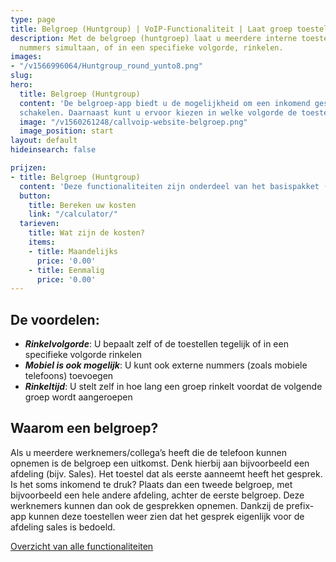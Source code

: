 ```yaml
---
type: page
title: Belgroep (Huntgroup) | VoIP-Functionaliteit | Laat groep toestellen rinkelen
description: Met de belgroep (huntgroep) laat u meerdere interne toestellen en externe
  nummers simultaan, of in een specifieke volgorde, rinkelen.
images:
- "/v1566996064/Huntgroup_round_yunto8.png"
slug: 
hero:
  title: Belgroep (Huntgroup)
  content: 'De belgroep-app biedt u de mogelijkheid om een inkomend gesprek naar één of meerdere interne of externe nummers door te
  schakelen. Daarnaast kunt u ervoor kiezen in welke volgorde de toestellen rinkelen.'
  image: "/v1560261248/callvoip-website-belgroep.png"
  image_position: start
layout: default
hideinsearch: false

prijzen:
- title: Belgroep (Huntgroup)
  content: 'Deze functionaliteiten zijn onderdeel van het basispakket (waar u €7,50 excl. BTW voor betaalt).'
  button:
    title: Bereken uw kosten
    link: "/calculator/"
  tarieven:
    title: Wat zijn de kosten?
    items:
    - title: Maandelijks
      price: '0.00'
    - title: Eenmalig
      price: '0.00'
---
```

## De voordelen:

* **_Rinkelvolgorde_**: U bepaalt zelf of de toestellen tegelijk of in een specifieke volgorde rinkelen
* **_Mobiel is ook mogelijk_**: U kunt ook externe nummers (zoals mobiele telefoons) toevoegen
* **_Rinkeltijd_**: U stelt zelf in hoe lang een groep rinkelt voordat de volgende groep wordt aangeroepen

## Waarom een belgroep?

Als u meerdere werknemers/collega’s heeft die de telefoon kunnen opnemen is de belgroep een uitkomst. Denk hierbij aan bijvoorbeeld een afdeling (bijv. Sales). Het toestel dat als eerste aanneemt heeft het gesprek. Is het soms inkomend te druk? Plaats dan een tweede belgroep, met bijvoorbeeld een hele andere afdeling, achter de eerste belgroep. Deze werknemers kunnen dan ook de gesprekken opnemen. Dankzij de prefix-app kunnen deze toestellen weer zien dat het gesprek eigenlijk voor de afdeling sales is bedoeld.

<a href="/telefonie/functionaliteiten/" class="button">Overzicht van alle functionaliteiten</a>
